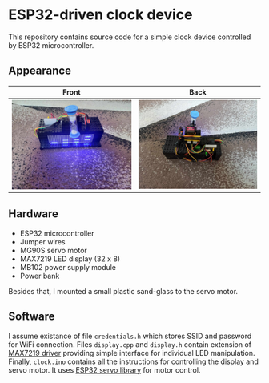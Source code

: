 # ESP32-driven clock device

This repository contains source code for a simple clock device controlled by ESP32 microcontroller.

## Appearance

| Front | Back |
|----------|----------|
|   ![front](./ims/front.jpg)   |   ![back](./ims/back.jpg)   |

## Hardware

-   ESP32 microcontroller
-   Jumper wires
-   MG90S servo motor
-   MAX7219 LED display (32 x 8)
-   MB102 power supply module
-   Power bank

Besides that, I mounted a small plastic sand-glass to the servo motor.

## Software

I assume existance of file `credentials.h` which stores SSID and password for WiFi connection.
Files `display.cpp` and `display.h` contain extension of [MAX7219 driver](https://docs.arduino.cc/libraries/ledcontrol/) providing simple interface for individual LED manipulation.
Finally, `clock.ino` contains all the instructions for controlling the display and servo motor. It uses [ESP32 servo library](https://docs.arduino.cc/libraries/esp32servo/) for motor control.

